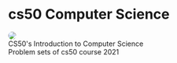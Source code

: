 # cs50 Computer Science
<style>
img {
  border-radius: 8px;
}
</style>
<img src="https://8pic.ir/uploads/22.png">
</br>
CS50's Introduction to Computer Science
</br>
Problem sets of cs50 course 2021
